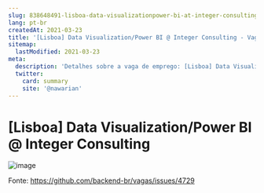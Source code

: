 ```yaml
---
slug: 838648491-lisboa-data-visualizationpower-bi-at-integer-consulting
lang: pt-br
createdAt: 2021-03-23
title: '[Lisboa] Data Visualization/Power BI @ Integer Consulting - Vaga de Emprego'
sitemap:
  lastModified: 2021-03-23
meta:
  description: 'Detalhes sobre a vaga de emprego: [Lisboa] Data Visualization/Power BI @ Integer Consulting'
  twitter:
    card: summary
    site: '@nawarian'
---
```


# [Lisboa] Data Visualization/Power BI @ Integer Consulting


![image](https://user-images.githubusercontent.com/76117436/112142668-cafc7a80-8bce-11eb-8269-174cc37e7ecc.png)



Fonte: https://github.com/backend-br/vagas/issues/4729